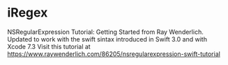 # iRegex
NSRegularExpression Tutorial: Getting Started from Ray Wenderlich.
Updated to work with the swift sintax introduced in Swift 3.0 and with Xcode 7.3
Visit this tutorial at https://www.raywenderlich.com/86205/nsregularexpression-swift-tutorial
